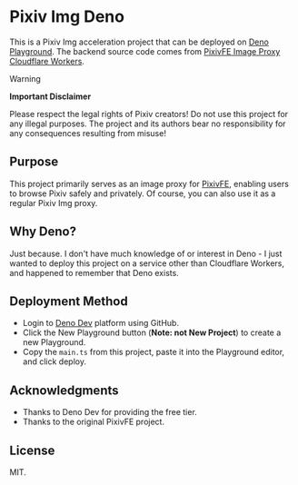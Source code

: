 # Pixiv Img Deno

This is a Pixiv Img acceleration project that can be deployed on [Deno Playground](https://deno.dev). The backend source code comes from [PixivFE Image Proxy Cloudflare Workers](https://pixivfe-docs.pages.dev/hosting/image-proxy-server/#cloudflare-workers).

> [!Warning]
>
> **Important Disclaimer**
>
> Please respect the legal rights of Pixiv creators! Do not use this project for any illegal purposes. The project and its authors bear no responsibility for any consequences resulting from misuse!

## Purpose

This project primarily serves as an image proxy for [PixivFE](https://pixivfe-docs.pages.dev/), enabling users to browse Pixiv safely and privately. Of course, you can also use it as a regular Pixiv Img proxy.

## Why Deno?

Just because. I don't have much knowledge of or interest in Deno - I just wanted to deploy this project on a service other than Cloudflare Workers, and happened to remember that Deno exists.

## Deployment Method

- Login to [Deno Dev](https://deno.dev) platform using GitHub.
- Click the New Playground button (**Note: not New Project**) to create a new Playground.
- Copy the `main.ts` from this project, paste it into the Playground editor, and click deploy.

## Acknowledgments

- Thanks to Deno Dev for providing the free tier.
- Thanks to the original PixivFE project.

## License

MIT.